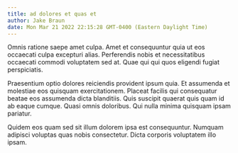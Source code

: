 ```yaml
---
title: ad dolores et quas et
author: Jake Braun
date: Mon Mar 21 2022 22:15:28 GMT-0400 (Eastern Daylight Time)
---
```

Omnis ratione saepe amet culpa. Amet et consequuntur quia ut eos occaecati culpa excepturi alias. Perferendis nobis et necessitatibus occaecati commodi voluptatem sed at. Quae qui qui quos eligendi fugiat perspiciatis.

 Praesentium optio dolores reiciendis provident ipsum quia. Et assumenda et molestiae eos quisquam exercitationem. Placeat facilis qui consequatur beatae eos assumenda dicta blanditiis. Quis suscipit quaerat quis quam id ab eaque cumque. Quasi omnis doloribus. Qui nulla minima quisquam ipsam pariatur.

 Quidem eos quam sed sit illum dolorem ipsa est consequuntur. Numquam adipisci voluptas quas nobis consectetur. Dicta corporis voluptatem illo ipsam.